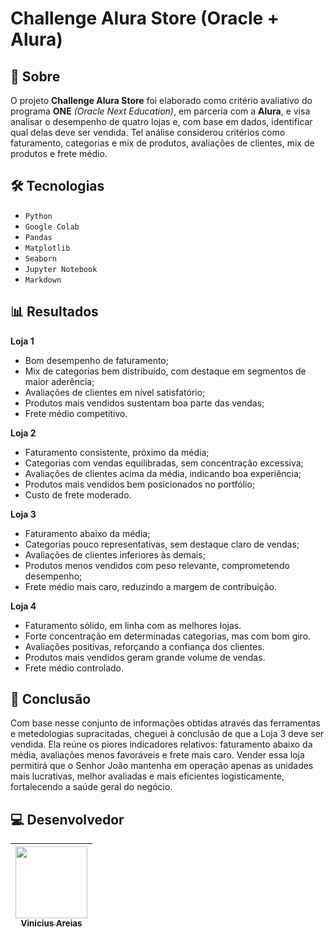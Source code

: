 # Challenge Alura Store (Oracle + Alura)

## 🔖 Sobre

O projeto **Challenge Alura Store** foi elaborado como critério avaliativo do programa **ONE** _(Oracle Next Education)_, em parceria com a **Alura**, e visa analisar o desempenho de quatro lojas e, com base em dados, identificar qual delas deve ser vendida. Tel análise considerou critérios como faturamento, categorias e mix de produtos, avaliações de clientes, mix de produtos e frete médio.

##  :hammer_and_wrench: Tecnologias

- `Python`
- `Google Colab`
- `Pandas`
- `Matplotlib`
- `Seaborn` 
- `Jupyter Notebook`  
- `Markdown`

## 📊 Resultados

**Loja 1**
  - Bom desempenho de faturamento;
  - Mix de categorias bem distribuído, com destaque em segmentos de maior aderência;
  - Avaliações de clientes em nível satisfatório;
  - Produtos mais vendidos sustentam boa parte das vendas;
  - Frete médio competitivo.

**Loja 2**
  - Faturamento consistente, próximo da média;
  - Categorias com vendas equilibradas, sem concentração excessiva;
  - Avaliações de clientes acima da média, indicando boa experiência;
  - Produtos mais vendidos bem posicionados no portfólio;
  - Custo de frete moderado.

**Loja 3**
  - Faturamento abaixo da média;
  - Categorias pouco representativas, sem destaque claro de vendas;
  - Avaliações de clientes inferiores às demais;
  - Produtos menos vendidos com peso relevante, comprometendo desempenho;
  - Frete médio mais caro, reduzindo a margem de contribuição.

**Loja 4**
  - Faturamento sólido, em linha com as melhores lojas.
  - Forte concentração em determinadas categorias, mas com bom giro.
  - Avaliações positivas, reforçando a confiança dos clientes.
  - Produtos mais vendidos geram grande volume de vendas.
  - Frete médio controlado.

## 📌 Conclusão

Com base nesse conjunto de informações obtidas através das ferramentas e metedologias supracitadas, cheguei à conclusão de que a Loja 3 deve ser vendida. Ela reúne os piores indicadores relativos: faturamento abaixo da média, avaliações menos favoráveis e frete mais caro. Vender essa loja permitirá que o Senhor João mantenha em operação apenas as unidades mais lucrativas, melhor avaliadas e mais eficientes logisticamente, fortalecendo a saúde geral do negócio.

## :computer: Desenvolvedor

| [<img loading="lazy" src="https://avatars.githubusercontent.com/u/201506724?s=400&u=835afcab83b5653fec0f8f8fb53e6b99207e9b00&v=4" width=115><br><sub>Vinicius Areias</sub>](https://github.com/Vinicius-Areias) |   
| :---: |
